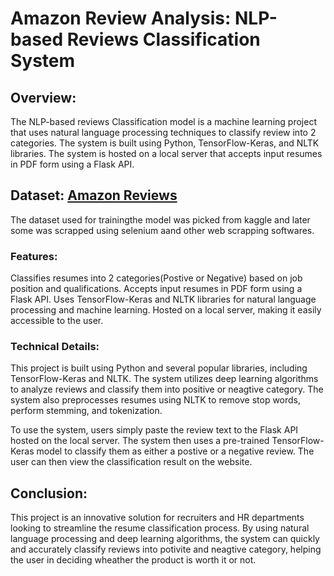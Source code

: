 # Amazon Review Analysis: NLP-based Reviews Classification System

## Overview:
The NLP-based reviews Classification model is a machine learning project that uses natural language processing techniques to classify review into 2 categories. The system is built using Python, TensorFlow-Keras, and NLTK libraries. The system is hosted on a local server that accepts input resumes in PDF form using a Flask API.

## Dataset: [Amazon Reviews](https://www.kaggle.com/datasets/bittlingmayer/amazonreviews)
The dataset used for trainingthe model was picked from kaggle and later some was scrapped using selenium aand other web scrapping softwares.

### Features:
Classifies resumes into 2 categories(Postive or Negative) based on job position and qualifications.
Accepts input resumes in PDF form using a Flask API.
Uses TensorFlow-Keras and NLTK libraries for natural language processing and machine learning.
Hosted on a local server, making it easily accessible to the user.

### Technical Details:
This project is built using Python and several popular libraries, including TensorFlow-Keras and NLTK. The system utilizes deep learning algorithms to analyze reviews and classify them into positive or neagtive category. The system also preprocesses resumes using NLTK to remove stop words, perform stemming, and tokenization.

To use the system, users simply paste the review text to the Flask API hosted on the local server. The system then uses a pre-trained TensorFlow-Keras model to classify them as either a postive or a negative review. The user can then view the classification result on the website.

## Conclusion:
This project is an innovative solution for recruiters and HR departments looking to streamline the resume classification process. By using natural language processing and deep learning algorithms, the system can quickly and accurately classify reviews into potivite and neagtive category, helping the user in deciding wheather the product is worth it or not.
